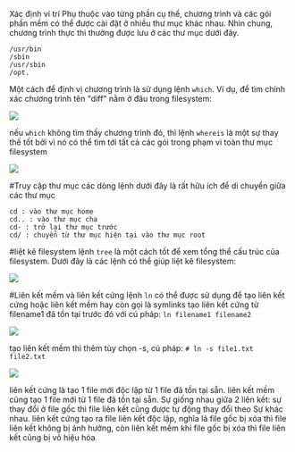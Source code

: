 Xác định ví trí
Phụ thuộc vào từng phần cụ thể, chương trình và các gói phần mềm có thể được cài đặt ở nhiều thư
mục khác nhau. Nhìn chung, chương trình thực thi thường được lưu ở các thư mục dưới đây.
```/bin
/usr/bin
/sbin
/usr/sbin
/opt.
```

Một cách để định vị chương trình là sử dụng lệnh `which`. Ví dụ, để tìm chính xác chương trình
tên "diff" nằm ở đâu trong filesystem:

<img src="https://i.imgur.com/LRbjrhM.png">

nếu `which` không tìm thấy chương trình đó, thì lệnh `whereis` là một sự thay thế tốt bởi vì
nó có thể tìm tới tất cả các gói trong phạm vi toàn thư mục filesystem

<img src="https://imgur.com/MeAwzBm">

#Truy cập thư mục
các dòng lệnh dưới đây là rất hữu ích để di chuyển giữa các thư mục
```
cd : vào thư mục home
cd.. : vào thư mục cha
cd- : trở lại thư mục trước
cd/ : chuyển từ thư mục hiện tại vào thư mục root
```
#liệt kê filesystem
lệnh `tree` là một cách tốt để xem tổng thể cấu trúc của filesystem. Dưới đây là các lệnh
có thể giúp liệt kê filesystem:

<img src="https://imgur.com/grCL4cR">

#Liên kết mềm và liên kết cứng
lệnh `ln` có thể được sử dụng để tạo liên kết cứng hoặc liên kết mềm hay còn gọi là symlinks
tạo liên kết cứng từ filename1 đã tồn tại trước đó với cú pháp:
`ln filename1 filename2`

<img src="https://imgur.com/uIy6W3r">

tạo liên kết mềm thì thêm tùy chọn -s, cú pháp:
`# ln -s file1.txt file2.txt`

<img src="https://imgur.com/Vz9ajre">

liên kết cứng là tạo 1 file mới độc lập từ 1 file đã tồn tại sẵn.
liên kết mềm cũng tạo 1 file mới từ 1 file đã tồn tại sẵn.
Sự giống nhau giữa 2 liên kết: sự thay đổi ở file gốc thì file liên kết cũng được tự động thay đổi theo
Sự khác nhau. liên kết cứng tạo ra file liên kết độc lập, nghĩa là file gốc bị xóa thì file liên kết
không bị ảnh hưởng, còn liên kết mềm khi file gốc bị xóa thì file liên kết cũng bị vô hiệu hóa

